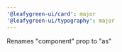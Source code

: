```yaml
---
'@leafygreen-ui/card': major
'@leafygreen-ui/typography': major
---
```


Renames "component" prop to "as"

